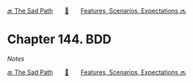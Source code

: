 [🔙 The Sad Path][previous-chapter]&nbsp;&nbsp;&nbsp;&nbsp;&nbsp;&nbsp;&nbsp;[🏡][readme]&nbsp;&nbsp;&nbsp;&nbsp;&nbsp;&nbsp;&nbsp;[Features, Scenarios, Expectations 🔜][upcoming-chapter]

# Chapter 144. BDD

_Notes_

[🔙 The Sad Path][previous-chapter]&nbsp;&nbsp;&nbsp;&nbsp;&nbsp;&nbsp;&nbsp;[🏡][readme]&nbsp;&nbsp;&nbsp;&nbsp;&nbsp;&nbsp;&nbsp;[Features, Scenarios, Expectations 🔜][upcoming-chapter]

[readme]: README.md
[previous-chapter]: ch143-the-sad-path.md
[upcoming-chapter]: ch145-features-scenarios-expectations.md